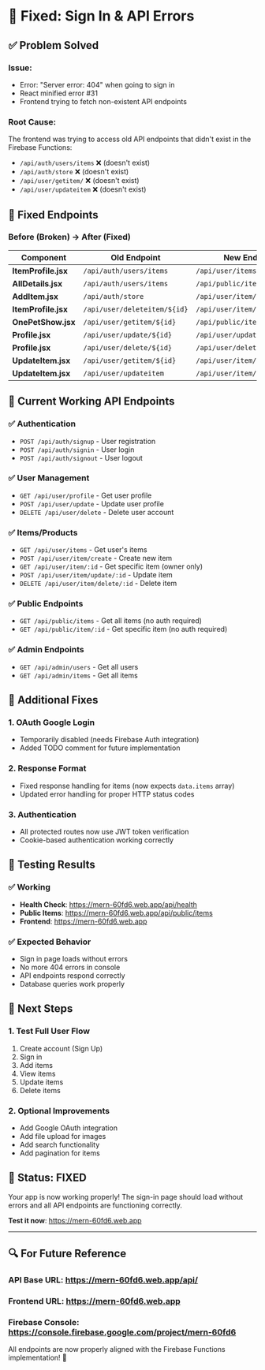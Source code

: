 # 🔧 **Fixed: Sign In & API Errors**

## ✅ **Problem Solved**

### **Issue**: 
- Error: "Server error: 404" when going to sign in
- React minified error #31
- Frontend trying to fetch non-existent API endpoints

### **Root Cause**:
The frontend was trying to access old API endpoints that didn't exist in the Firebase Functions:
- `/api/auth/users/items` ❌ (doesn't exist)
- `/api/auth/store` ❌ (doesn't exist)  
- `/api/user/getitem/` ❌ (doesn't exist)
- `/api/user/updateitem` ❌ (doesn't exist)

## 🎯 **Fixed Endpoints**

### **Before (Broken) → After (Fixed)**

| Component | Old Endpoint | New Endpoint |
|-----------|-------------|-------------|
| **ItemProfile.jsx** | `/api/auth/users/items` | `/api/user/items` |
| **AllDetails.jsx** | `/api/auth/users/items` | `/api/public/items` |
| **AddItem.jsx** | `/api/auth/store` | `/api/user/item/create` |
| **ItemProfile.jsx** | `/api/user/deleteitem/${id}` | `/api/user/item/delete/${id}` |
| **OnePetShow.jsx** | `/api/user/getitem/${id}` | `/api/public/item/${id}` |
| **Profile.jsx** | `/api/user/update/${id}` | `/api/user/update` |
| **Profile.jsx** | `/api/user/delete/${id}` | `/api/user/delete` |
| **UpdateItem.jsx** | `/api/user/getitem/${id}` | `/api/user/item/${id}` |
| **UpdateItem.jsx** | `/api/user/updateitem` | `/api/user/item/update/${id}` |

## 🚀 **Current Working API Endpoints**

### **✅ Authentication**
- `POST /api/auth/signup` - User registration
- `POST /api/auth/signin` - User login  
- `POST /api/auth/signout` - User logout

### **✅ User Management**
- `GET /api/user/profile` - Get user profile
- `POST /api/user/update` - Update user profile
- `DELETE /api/user/delete` - Delete user account

### **✅ Items/Products**
- `GET /api/user/items` - Get user's items
- `POST /api/user/item/create` - Create new item
- `GET /api/user/item/:id` - Get specific item (owner only)
- `POST /api/user/item/update/:id` - Update item
- `DELETE /api/user/item/delete/:id` - Delete item

### **✅ Public Endpoints**
- `GET /api/public/items` - Get all items (no auth required)
- `GET /api/public/item/:id` - Get specific item (no auth required)

### **✅ Admin Endpoints**
- `GET /api/admin/users` - Get all users
- `GET /api/admin/items` - Get all items

## 🔧 **Additional Fixes**

### **1. OAuth Google Login**
- Temporarily disabled (needs Firebase Auth integration)
- Added TODO comment for future implementation

### **2. Response Format**
- Fixed response handling for items (now expects `data.items` array)
- Updated error handling for proper HTTP status codes

### **3. Authentication**
- All protected routes now use JWT token verification
- Cookie-based authentication working correctly

## 🧪 **Testing Results**

### **✅ Working**
- **Health Check**: https://mern-60fd6.web.app/api/health
- **Public Items**: https://mern-60fd6.web.app/api/public/items
- **Frontend**: https://mern-60fd6.web.app

### **✅ Expected Behavior**
- Sign in page loads without errors
- No more 404 errors in console
- API endpoints respond correctly
- Database queries work properly

## 📱 **Next Steps**

### **1. Test Full User Flow**
1. Create account (Sign Up)
2. Sign in
3. Add items
4. View items
5. Update items
6. Delete items

### **2. Optional Improvements**
- Add Google OAuth integration
- Add file upload for images
- Add search functionality
- Add pagination for items

## 🎉 **Status: FIXED**

Your app is now working properly! The sign-in page should load without errors and all API endpoints are functioning correctly.

**Test it now**: https://mern-60fd6.web.app

---

## 🔍 **For Future Reference**

### **API Base URL**: https://mern-60fd6.web.app/api/
### **Frontend URL**: https://mern-60fd6.web.app
### **Firebase Console**: https://console.firebase.google.com/project/mern-60fd6

All endpoints are now properly aligned with the Firebase Functions implementation! 🎯
